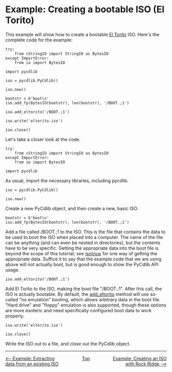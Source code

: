 # Example: Creating a bootable ISO (El Torito)

This example will show how to create a bootable [El Torito](standards.md#el-torito) ISO.  Here's the complete code for the example:

```
try:
    from cStringIO import StringIO as BytesIO
except ImportError:
    from io import BytesIO

import pycdlib

iso = pycdlib.PyCdlib()

iso.new()

bootstr = b'boot\n'
iso.add_fp(BytesIO(bootstr), len(bootstr), '/BOOT.;1')

iso.add_eltorito('/BOOT.;1')

iso.write('eltorito.iso')

iso.close()
```

Let's take a closer look at the code.

```
try:
    from cStringIO import StringIO as BytesIO
except ImportError:
    from io import BytesIO

import pycdlib
```

As usual, import the necessary libraries, including pycdlib.

```
iso = pycdlib.PyCdlib()

iso.new()
```

Create a new PyCdlib object, and then create a new, basic ISO.

```
bootstr = b'boot\n'
iso.add_fp(BytesIO(bootstr), len(bootstr), '/BOOT.;1')
```

Add a file called /BOOT.;1 to the ISO.  This is the file that contains the data to be used to boot the ISO when placed into a computer.  The name of the file can be anything (and can even be nested in directories), but the contents have to be very specific.  Getting the appropriate data into the boot file is beyond the scope of this tutorial; see [isolinux](http://www.syslinux.org/wiki/index.php?title=ISOLINUX) for one way of getting the appropriate data.  Suffice it to say that the example code that we are using above will not actually boot, but is good enough to show the PyCdlib API usage.

```
iso.add_eltorito('/BOOT.;1')
```

Add El Torito to the ISO, making the boot file "/BOOT.;1".  After this call, the ISO is actually bootable.  By default, the [add_eltorito](pycdlib-api.html#PyCdlib-add_eltorito) method will use so-called "no emulation" booting, which allows arbitrary data in the boot file.  "Hard drive" and "floppy" emulation is also supported, though these options are more esoteric and need specifically configured boot data to work properly.

```
iso.write('eltorito.iso')

iso.close()
```

Write the ISO out to a file, and close out the PyCdlib object.

---

<div style="width: 100%; display: table;">
  <div style="display: table-row;">
    <div style="width: 33%; display: table-cell; text-align: left;">
      <a href="example-extracting-data-from-iso.html"><-- Example: Extracting data from an existing ISO</a>
    </div>
    <div style="width: 33%; display: table-cell; text-align: center;">
      <a href="https://clalancette.github.io/gh-page-tester/">Top</a>
    </div>
    <div style="width: 33%; display: table-cell; text-align: right;">
      <a href="example-creating-rock-ridge-iso.html">Example: Creating an ISO with Rock Ridge --></a>
    </div>
</div>

